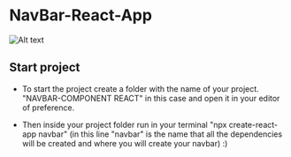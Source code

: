 # NavBar-React-App

![ Alt text](https://media.giphy.com/media/MGdfeiKtEiEPS/giphy.gif)

## Start project

- To start the project create a folder with the name of your project.
 "NAVBAR-COMPONENT REACT" in this case and open it in your editor of preference.

- Then inside your project folder run in your terminal "npx create-react-app navbar" 
(in this line "navbar" is the name that all the dependencies will be created and where you will create your navbar)  :)


